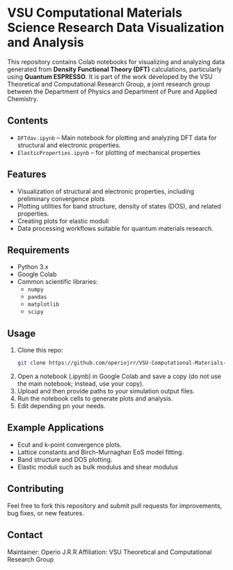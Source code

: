 # VSU Computational Materials Science Research Data Visualization and Analysis

This repository contains Colab notebooks for visualizing and analyzing data generated from **Density Functional Theory (DFT)** calculations, particularly using **Quantum ESPRESSO**. It is part of the work developed by the VSU Theoretical and Computational Research Group, a joint research group between the Department of Physics and Department of Pure and Applied Chemistry.

## Contents

- `DFTdav.ipynb` – Main notebook for plotting and analyzing DFT data for structural and electronic properties.
- `ElasticProperties.ipynb` – for plotting of mechanical properties

## Features

- Visualization of structural and electronic properties, including preliminary convergence plots
- Plotting utilities for band structure, density of states (DOS), and related properties.
- Creating plots for elastic moduli
- Data processing workflows suitable for quantum materials research.

## Requirements

- Python 3.x
- Google Colab
- Common scientific libraries:
  - `numpy`
  - `pandas`
  - `matplotlib`
  - `scipy`

## Usage

1. Clone this repo:
   ```bash
   git clone https://github.com/operiojrr/VSU-Computational-Materials-Science-Research-Data-Visualization-and-Analysis.git
2. Open a notebook (.ipynb) in Google Colab and save a copy (do not use the main notebook; instead, use your copy).
3. Upload and then provide paths to your simulation output files.
4. Run the notebook cells to generate plots and analysis.
5. Edit depending pn your needs.

## Example Applications
 - Ecut and k-point convergence plots.
 - Lattice constants and Birch-Murnaghan EoS model fitting.
 - Band structure and DOS plotting.
 - Elastic moduli such as bulk modulus and shear modulus

## Contributing

Feel free to fork this repository and submit pull requests for improvements, bug fixes, or new features.

## Contact

Maintainer: Operio J.R.R
Affiliation: VSU Theoretical and Computational Research Group
